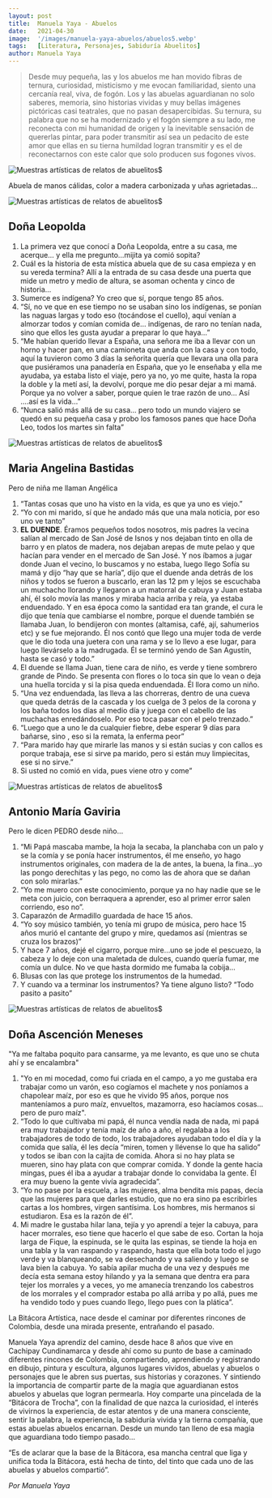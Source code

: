 ```yaml
---
layout: post
title:  Manuela Yaya - Abuelos
date:   2021-04-30
image:  '/images/manuela-yaya-abuelos/abuelos5.webp'
tags:   [Literatura, Personajes, Sabiduría Abuelitos]
author: Manuela Yaya
---
```

>Desde muy pequeña, las y los abuelos me han movido fibras de ternura, curiosidad, misticismo y me evocan familiaridad, siento una cercanía real, viva, de fogón. Los y las abuelas aguardianan no solo saberes, memoria, sino historias vividas y muy bellas imágenes pictóricas casi teatrales, que no pasan desapercibidas. Su ternura, su palabra que no se ha modernizado y el fogón siempre a su lado, me reconecta con mi humanidad de origen y la inevitable sensación de quererlas pintar, para poder transmitir así sea un pedacito de este amor que ellas en su tierna humildad logran transmitir y es el de reconectarnos con este calor que solo producen sus fogones vivos.

![Muestras artísticas de relatos de abuelitos$]({{site.baseurl}}/images/manuela-yaya-abuelos/abuelos1.webp)

Abuela de manos cálidas, color a madera carbonizada y uñas agrietadas…

![Muestras artísticas de relatos de abuelitos$]({{site.baseurl}}/images/manuela-yaya-abuelos/abuelos2.webp)

## Doña Leopolda

1. La primera vez que conocí a Doña Leopolda, entre a su casa, me acerque… y ella me pregunto…mijita ya comió sopita?
2. Cuál es la historia de esta mística abuela que de su casa empieza y en su vereda termina? Allí a la entrada de su casa desde una puerta que mide un metro y medio de altura, se asoman ochenta y cinco de historia…
3. Sumerce es indígena? Yo creo que sí, porque tengo 85 años.
4. “Sí, no ve que en ese tiempo no se usaban sino los indígenas, se ponían las naguas largas y todo eso (tocándose el cuello), aquí venían a almorzar todos y comían comida de… indígenas, de raro no tenían nada, sino que ellos les gusta ayudar a preparar lo que haya…”
5. “Me habían querido llevar a España, una señora me iba a llevar con un horno y hacer pan, en una camioneta que anda con la casa y con todo, aquí la tuvieron como 3 días la señorita quería que llevara una olla para que pusiéramos una panadería en España, que yo le enseñaba y ella me ayudaba, ya estaba listo el viaje, pero ya no, yo me quite, hasta la ropa la doble y la metí así, la devolví, porque me dio pesar dejar a mi mamá. Porque ya no volver a saber, porque quien le trae razón de uno… Así ….así es la vida…”
6. “Nunca salió más allá de su casa… pero todo un mundo viajero se quedó en su pequeña casa y probo los famosos panes que hace Doña Leo, todos los martes sin falta”

![Muestras artísticas de relatos de abuelitos$]({{site.baseurl}}/images/manuela-yaya-abuelos/abuelos4.webp)

## Maria Angelina Bastidas

Pero de niña me llaman Angélica

1. “Tantas cosas que uno ha visto en la vida, es que ya uno es viejo.”
2. “Yo con mi marido, sí que he andado más que una mala noticia, por eso uno ve tanto”
3. **EL DUENDE**. Éramos pequeños todos nosotros, mis padres la vecina salían al mercado de
San José de Isnos y nos dejaban tinto en olla de barro y en platos de madera,
nos dejaban arepas de mute pelao y que hacían para vender en el mercado de
San José. Y nos íbamos a jugar donde Juan el vecino, lo buscamos y no estaba, luego llego Sofía su mamá y dijo “hay que se haría”, dijo que el duende anda detrás de los niños y todos se fueron a buscarlo, eran las 12 pm y lejos se escuchaba un muchacho llorando y llegaron a un matorral de cabuya y Juan estaba ahí, él solo movía las manos y miraba hacia arriba y reía, ya estaba enduendado. Y en esa época como la santidad era tan grande, el cura le dijo que tenía que cambiarse el nombre, porque el duende también se llamaba Juan, lo bendijeron con montes (altamisa, café, ají, sahumerios etc) y se fue mejorando. Él nos contó que llego una mujer toda de verde que le dio toda una juetera con una rama y se lo llevo a ese lugar, para luego llevárselo a la madrugada. Él se terminó yendo de San Agustín, hasta se casó y todo.”
4. El duende se llama Juan, tiene cara de niño, es verde y tiene sombrero grande de Pindo. Se presenta con flores o lo toca sin que lo vean o deja una huella torcida y si la pisa queda enduendada. Él llora como un niño.
5. “Una vez enduendada, las lleva a las chorreras, dentro de una cueva que queda detrás de la cascada y los cuelga de 3 pelos de la corona y los baña todos los días al medio día y juega con el cabello de las muchachas enredándoselo. Por eso toca pasar con el pelo trenzado.”
6. “Luego que a uno le da cualquier fiebre, debe esperar 9 días para bañarse, sino , eso si la remata, la enferma peor”
7. “Para marido hay que mirarle las manos y si están sucias y con callos es porque trabaja, ese si sirve pa marido, pero si están muy limpiecitas, ese si no sirve.”
8. Si usted no comió en vida, pues viene otro y come”

![Muestras artísticas de relatos de abuelitos$]({{site.baseurl}}/images/manuela-yaya-abuelos/abuelos3.webp)

## Antonio María Gaviria

Pero le dicen PEDRO desde niño…

1. “Mi Papá mascaba mambe, la hoja la secaba, la planchaba con un palo y se la comía y se ponía hacer instrumentos, él me enseño, yo hago instrumentos originales, con madera de la de antes, la buena, la fina…yo las pongo derechitas y las pego, no como las de ahora que se dañan con solo mirarlas.”
2. “Yo me muero con este conocimiento, porque ya no hay nadie que se le meta con juicio, con berraquera a aprender, eso al primer error salen corriendo, eso no”.
3. Caparazón de Armadillo guardada de hace 15 años.
4. “Yo soy músico también, yo tenía mi grupo de música, pero hace 15 años murió el cantante del grupo y mire, quedamos así (mientras se cruza los brazos)”
5. Y hace 7 años, dejé el cigarro, porque mire…uno se jode el pescuezo, la cabeza y lo deje con una maletada de dulces, cuando quería fumar, me comía un dulce. No ve que hasta dormido me fumaba la cobija…
6. Blusas con las que protege los instrumentos de la humedad.
7. Y cuando va a terminar los instrumentos? Ya tiene alguno listo? “Todo pasito a pasito”

![Muestras artísticas de relatos de abuelitos$]({{site.baseurl}}/images/manuela-yaya-abuelos/abuelos5.webp)

## Doña Ascención Meneses

"Ya me faltaba poquito para cansarme, ya me levanto, es que uno se chuta ahí y se encalambra"

1. "Yo en mi mocedad, como fui criada en el campo, a yo me gustaba era trabajar como un varón, eso cogíamos el machete y nos poníamos a chapolear maíz, por eso es que he vivido 95 años, porque nos manteníamos a puro maíz, envueltos, mazamorra, eso hacíamos cosas…pero de puro maíz".
2. “Todo lo que cultivaba mi papá, él nunca vendía nada de nada, mi papá era muy trabajador y tenía maíz de año a año, el regalaba a los trabajadores de todo de todo, los trabajadores ayudaban todo el día y la comida que salía, él les decía “miren, tomen y llévense lo que ha salido” y todos se iban con la cajita de comida. Ahora si no hay plata se mueren, sino hay plata con que comprar comida. Y donde la gente hacia mingas, pues él iba a ayudar a trabajar donde lo convidaba la gente. Él era muy bueno la gente vivía agradecida”.
3. “Yo no pase por la escuela, a las mujeres, alma bendita mis papas, decía que las mujeres para que darles estudio, que no era sino pa escribirles cartas a los hombres, virgen santísima. Los hombres, mis hermanos si estudiaron. Esa es la razón de él”.
4. Mi madre le gustaba hilar lana, tejía y yo aprendí a tejer la cabuya, para hacer morrales, eso tiene que hacerlo el que sabe de eso. Cortan la hoja larga de Fique, la espinuda, se le quita las espinas, se tiende la hoja en una tabla y la van raspando y raspando, hasta que ella bota todo el jugo verde y va blanqueando, se va desechando y va saliendo y luego se lava bien la cabuya. Yo sabía apilar mucha de una vez y después me decía esta semana estoy hilando y ya la semana que dentra era para tejer los morrales y a veces, yo me amanecía trenzando los cabestros de los morrales y el comprador estaba po allá arriba y po allá, pues me ha vendido todo y pues cuando llego, llego pues con la plática”.

La Bitácora Artística, nace desde el caminar por diferentes rincones de Colombia, desde una mirada presente, entrañando el pasado.

Manuela Yaya aprendiz del camino, desde hace 8 años que vive en Cachipay Cundinamarca y desde ahí como su punto de base a caminado diferentes rincones de Colombia, compartiendo, aprendiendo y registrando en dibujo, pintura y escultura, algunos lugares vividos, abuelas y abuelos o personajes que le abren sus puertas, sus historias y corazones. Y sintiendo la importancia de compartir parte de la magia que aguardianan estos abuelos y abuelas que logran permearla. Hoy comparte una pincelada de la “Bitácora de Trocha”, con la finalidad de que nazca la curiosidad, el interés de vivirnos la experiencia, de estar atentos y de una manera consciente, sentir la palabra, la experiencia, la sabiduría vivida y la tierna compañía, que estas abuelas abuelos encarnan. Desde un mundo tan lleno de esa magia que aguardiana todo tiempo pasado…

“Es de aclarar que la base de la Bitácora, esa mancha central que liga y unifica toda la Bitácora, está hecha de tinto, del tinto que cada uno de las abuelas y abuelos compartió”.

<cite>Por Manuela Yaya</cite>